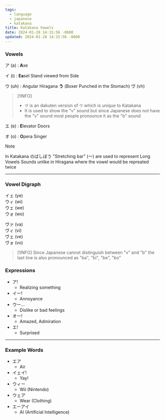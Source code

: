 ```yaml
---
tags:
  - language
  - japanese
  - katakana
title: Katakana Vowels
date: 2024-01-28 14:15:56 -0600
updated: 2024-01-28 14:15:56 -0600
---
```


### Vowels

ア (a) : **A**xe

イ (i) : **Ea**sel Stand viewed from Side

ウ (uh) : Angular Hiragana **う** (Boxer Punched in the Stomach)
ヴ (vh)

 > [!INFO]
 > * `ヴ` is an dakuten version of `ウ` which is unique to Katakana
 > * It is used to show the "v" sound but since Japanese does not have the "v" sound most people pronounce it as the "b" sound

エ (e) : **E**levator Doors

オ (o) : **O**pera Singer

 > [!NOTE]
 > In Katakana のばしぼう "Stretching bar" (ー) are used to represent Long Vowels Sounds unlike in Hiragana where the vowel would be repreated twice

---

### Vowel Digraph

イェ (ye)  
ウィ (wi)  
ウェ (we)  
ウォ (wo)

ヴァ (va)  
ヴィ (vi)  
ヴェ (ve)  
ヴォ (vo)

 > [!INFO]
 > Since Japanese cannot distinguish between "v" and "b" the last line is also pronounced as "ba", "bi", "be", "bo"

### Expressions

* ア!
	* Realizing something
* イー!
	* Annoyance
* ウー...
	* Dislike or bad feelings
* オー!
	* Amazed, Admiration
* エ!
	* Surprised

---

### Example Words

* エア
	* Air
* イェイ!
	* Yay!
* ウィー
	* Wii (Nintendo)
* ウェア
	* Wear (Clothing)
* エーアイ
	* AI (Artificial Intelligence)
